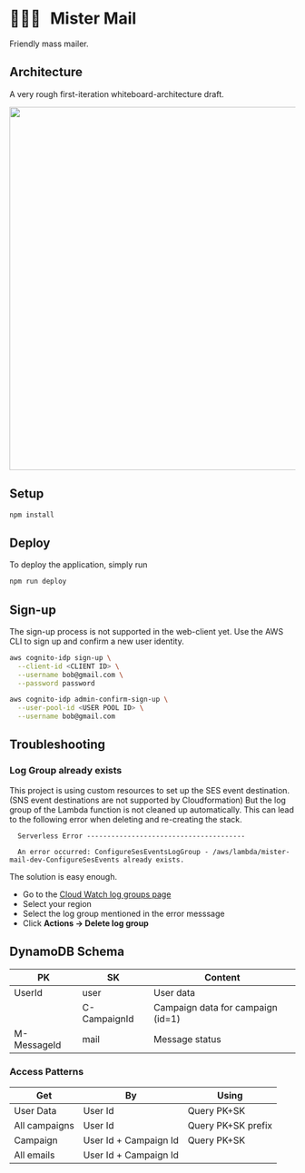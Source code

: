 # <span style="margin-right:10px">👨🏻‍✈️</span> Mister Mail

Friendly mass mailer.

## Architecture

A very rough first-iteration whiteboard-architecture draft.

<a href="https://drive.google.com/file/d/12FSTrMZs5HWeGkN_7h481OHAxGHd0cRv/view?usp=sharing">
<img src="https://user-images.githubusercontent.com/27681148/77238769-bbb9aa00-6bd3-11ea-83d0-c3ec02fb49b9.png" width="640"></img>
</a>

## Setup

```bash
npm install
```

## Deploy

To deploy the application, simply run

```bash
npm run deploy
```

## Sign-up

The sign-up process is not supported in the web-client yet. Use the AWS CLI to sign up and confirm a new user identity.

```bash
aws cognito-idp sign-up \
  --client-id <CLIENT ID> \
  --username bob@gmail.com \
  --password password

aws cognito-idp admin-confirm-sign-up \
  --user-pool-id <USER POOL ID> \
  --username bob@gmail.com
```

## Troubleshooting

### Log Group already exists

This project is using custom resources to set up the SES event destination. (SNS event destinations are not supported by Cloudformation)
But the log group of the Lambda function is not cleaned up automatically. This can lead to the following error when deleting and re-creating the stack.

```
  Serverless Error ---------------------------------------

  An error occurred: ConfigureSesEventsLogGroup - /aws/lambda/mister-mail-dev-ConfigureSesEvents already exists.
```

The solution is easy enough.

- Go to the [Cloud Watch log groups page](https://console.aws.amazon.com/cloudwatch/home#logs:)
- Select your region
- Select the log group mentioned in the error messsage
- Click **Actions -> Delete log group**

## DynamoDB Schema

| PK          | SK           | Content                           |
| ----------- | ------------ | --------------------------------- |
| UserId      | user         | User data                         |
|             | C-CampaignId | Campaign data for campaign (id=1) |
| M-MessageId | mail         | Message status                    |

### Access Patterns

| Get           | By                    | Using              |
| ------------- | --------------------- | ------------------ |
| User Data     | User Id               | Query PK+SK        |
| All campaigns | User Id               | Query PK+SK prefix |
| Campaign      | User Id + Campaign Id | Query PK+SK        |
| All emails    | User Id + Campaign Id |
